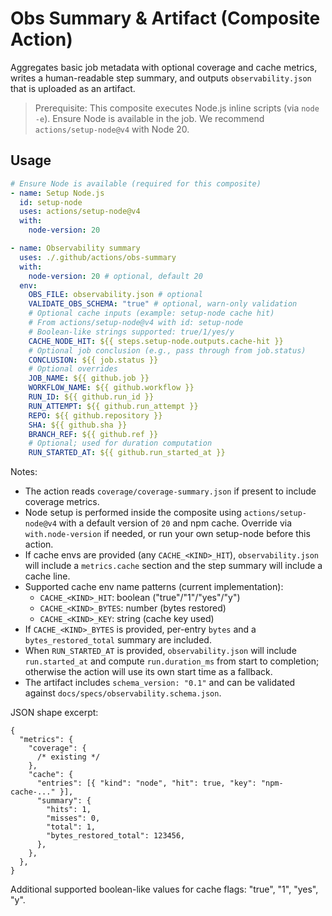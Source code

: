 # Obs Summary & Artifact (Composite Action)

Aggregates basic job metadata with optional coverage and cache metrics, writes a human-readable step summary, and outputs `observability.json` that is uploaded as an artifact.

> Prerequisite: This composite executes Node.js inline scripts (via `node -e`). Ensure Node is available in the job. We recommend `actions/setup-node@v4` with Node 20.

## Usage

```yaml
# Ensure Node is available (required for this composite)
- name: Setup Node.js
  id: setup-node
  uses: actions/setup-node@v4
  with:
    node-version: 20

- name: Observability summary
  uses: ./.github/actions/obs-summary
  with:
    node-version: 20 # optional, default 20
  env:
    OBS_FILE: observability.json # optional
    VALIDATE_OBS_SCHEMA: "true" # optional, warn-only validation
    # Optional cache inputs (example: setup-node cache hit)
    # From actions/setup-node@v4 with id: setup-node
    # Boolean-like strings supported: true/1/yes/y
    CACHE_NODE_HIT: ${{ steps.setup-node.outputs.cache-hit }}
    # Optional job conclusion (e.g., pass through from job.status)
    CONCLUSION: ${{ job.status }}
    # Optional overrides
    JOB_NAME: ${{ github.job }}
    WORKFLOW_NAME: ${{ github.workflow }}
    RUN_ID: ${{ github.run_id }}
    RUN_ATTEMPT: ${{ github.run_attempt }}
    REPO: ${{ github.repository }}
    SHA: ${{ github.sha }}
    BRANCH_REF: ${{ github.ref }}
    # Optional; used for duration computation
    RUN_STARTED_AT: ${{ github.run_started_at }}
```

Notes:

- The action reads `coverage/coverage-summary.json` if present to include coverage metrics.
- Node setup is performed inside the composite using `actions/setup-node@v4` with a default version of `20` and npm cache. Override via `with.node-version` if needed, or run your own setup-node before this action.
- If cache envs are provided (any `CACHE_<KIND>_HIT`), `observability.json` will include a `metrics.cache` section and the step summary will include a cache line.
- Supported cache env name patterns (current implementation):
  - `CACHE_<KIND>_HIT`: boolean ("true"/"1"/"yes"/"y")
  - `CACHE_<KIND>_BYTES`: number (bytes restored)
  - `CACHE_<KIND>_KEY`: string (cache key used)
- If `CACHE_<KIND>_BYTES` is provided, per-entry `bytes` and a `bytes_restored_total` summary are included.
- When `RUN_STARTED_AT` is provided, `observability.json` will include `run.started_at` and compute `run.duration_ms` from start to completion; otherwise the action will use its own start time as a fallback.
- The artifact includes `schema_version: "0.1"` and can be validated against `docs/specs/observability.schema.json`.

JSON shape excerpt:

```jsonc
{
  "metrics": {
    "coverage": {
      /* existing */
    },
    "cache": {
      "entries": [{ "kind": "node", "hit": true, "key": "npm-cache-..." }],
      "summary": {
        "hits": 1,
        "misses": 0,
        "total": 1,
        "bytes_restored_total": 123456,
      },
    },
  },
}
```

Additional supported boolean-like values for cache flags: "true", "1", "yes", "y".
